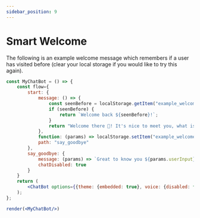 ```yaml
---
sidebar_position: 9
---
```


# Smart Welcome

The following is an example welcome message which remembers if a user has visited before (clear your local storage if you would like to try this again).

```jsx live noInline title=MyChatBot.js
const MyChatBot = () => {
	const flow={
		start: {
			message: () => {
                const seenBefore = localStorage.getItem("example_welcome");
                if (seenBefore) {
                    return `Welcome back ${seenBefore}!`;
                }
                return "Welcome there 👋! It's nice to meet you, what is your name?";
            },
            function: (params) => localStorage.setItem("example_welcome", params.userInput),
			path: "say_goodbye"
		},
		say_goodbye: {
			message: (params) => `Great to know you ${params.userInput}, hope to see you again!`,
            chatDisabled: true
		}
	}
	return (
		<ChatBot options={{theme: {embedded: true}, voice: {disabled: false}, chatHistory: {storageKey: "example_smart_welcome"}}} flow={flow}/>
	);
};

render(<MyChatBot/>)
```